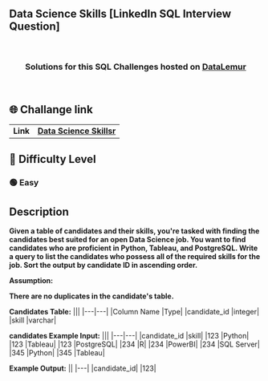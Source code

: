 ## Data Science Skills [LinkedIn SQL Interview Question]

 <br>
<div align="center"> 

  <h3>Solutions for this SQL Challenges hosted on <a href="https://datalemur.com/">DataLemur</a></h3>
 
</div>
 <br>

## 🌐 Challange link
|||
|---|---|
|**Link**|**<a href="https://datalemur.com/questions/matching-skills">Data Science Skillsr<a>**|
  
## 🎯 Difficulty Level
  
<h3> 🟢 Easy </h3>
 
## Description

**Given a table of candidates and their skills, you're tasked with finding the candidates best suited for an open Data Science job. You want to find candidates who are proficient in Python, Tableau, and PostgreSQL.
Write a query to list the candidates who possess all of the required skills for the job. Sort the output by candidate ID in ascending order.**

**Assumption:**

**There are no duplicates in the candidate's table.**

**Candidates Table:**
|||
|---|---|
|Column Name	|Type|
|candidate_id	|integer|
|skill	|varchar|

**candidates Example Input:**
|||
|---|---|
|candidate_id	|skill|
|123	|Python|
|123	|Tableau|
|123	|PostgreSQL|
|234	|R|
|234	|PowerBI|
|234	|SQL Server|
|345	|Python|
|345	|Tableau|

**Example Output:**
||
|---|
|candidate_id|
|123|
